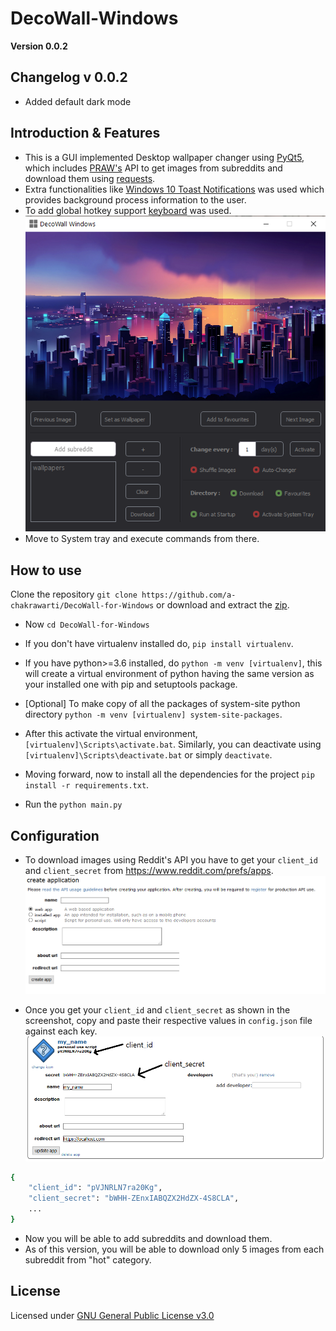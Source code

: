 # DecoWall-Windows
**Version 0.0.2**

## Changelog v 0.0.2
* Added default dark mode

## Introduction & Features
* This is a GUI implemented Desktop wallpaper changer using [PyQt5](https://pypi.org/project/PyQt5/), which includes [PRAW's](https://github.com/praw-dev/praw) API to get images from subreddits and download them using [requests](https://github.com/psf/requests).
* Extra functionalities like [Windows 10 Toast Notifications](https://github.com/jithurjacob/Windows-10-Toast-Notifications) was used which provides background process information to the user. 
* To add global hotkey support [keyboard](https://github.com/boppreh/keyboard) was used.
![createapp](/screenshots/ui.png)
* Move to System tray and execute commands from there.

## How to use

Clone the repository ```git clone https://github.com/a-chakrawarti/DecoWall-for-Windows``` or download and extract the [zip](https://github.com/a-chakrawarti/DecoWall-for-Windows/archive/master.zip).

* Now ```cd DecoWall-for-Windows```

* If you don't have virtualenv installed do, ```pip install virtualenv```.

* If you have python>=3.6 installed, do ```python -m venv [virtualenv]```, this will create a virtual environment of python having the same version as your installed one with pip and setuptools package.

* [Optional] To make copy of all the packages of system-site python directory ```python -m venv [virtualenv] system-site-packages```.

* After this activate the virtual environment, ```[virtualenv]\Scripts\activate.bat```. Similarly, you can deactivate using ```[virtualenv]\Scripts\deactivate.bat``` or simply ```deactivate```.

* Moving forward, now to install all the dependencies for the project ```pip install -r requirements.txt```.

* Run the ```python main.py```

## Configuration
* To download images using Reddit's API you have to get your ```client_id``` and ```client_secret``` from https://www.reddit.com/prefs/apps.
![createapp](/screenshots/reddit_1.png)

* Once you get your ```client_id``` and ```client_secret``` as shown in the screenshot, copy and paste their respective values in ```config.json``` file against each key.![createapp](/screenshots/reddit_2.png)
```sh
{
    "client_id": "pVJNRLN7ra20Kg",
    "client_secret": "bWHH-ZEnxIABQZX2HdZX-4S8CLA",
    ...
}
```
* Now you will be able to add subreddits and download them.
* As of this version, you will be able to download only 5 images from each subreddit from "hot" category.

## License
Licensed under [GNU General Public License v3.0](LICENSE)
